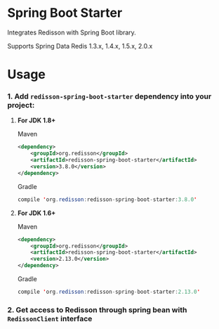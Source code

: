 Spring Boot Starter
===

Integrates Redisson with Spring Boot library.

Supports Spring Data Redis 1.3.x, 1.4.x, 1.5.x, 2.0.x

Usage
===

### 1.  Add `redisson-spring-boot-starter` dependency into your project:

1. __For JDK 1.8+__  

     Maven
     ```xml
     <dependency>
         <groupId>org.redisson</groupId>
         <artifactId>redisson-spring-boot-starter</artifactId>
         <version>3.8.0</version>
     </dependency>
     ```
     Gradle

     ```java
     compile 'org.redisson:redisson-spring-boot-starter:3.8.0'
     ```  

2. __For JDK 1.6+__  

     Maven
     ```xml
     <dependency>
         <groupId>org.redisson</groupId>
         <artifactId>redisson-spring-boot-starter</artifactId>
         <version>2.13.0</version>
     </dependency>
     ```
     Gradle

     ```java
     compile 'org.redisson:redisson-spring-boot-starter:2.13.0'
     ```  


### 2. Get access to Redisson through spring bean with `RedissonClient` interface
